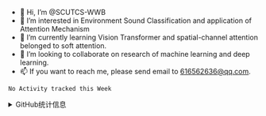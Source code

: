 - 👋 Hi, I’m @SCUTCS-WWB
- 👀 I’m interested in Environment Sound Classification and application of Attention Mechanism
- 🌱 I’m currently learning Vision Transformer and spatial-channel attention belonged to soft attention.
- 💞️ I’m looking to collaborate on research of machine learning and deep learning.
- 📫 If you want to reach me, please send email to 616562636@qq.com.

<!--START_SECTION:waka-->
```text
No Activity tracked this Week
```
<!--END_SECTION:waka-->

<details>
<summary>GitHub统计信息</summary>

<!---
SCUTCS-WWB/SCUTCS-WWB is a ✨ special ✨ repository because its `README.md` (this file) appears on your GitHub profile.
You can click the Preview link to take a look at your changes.
--->
[![Anurag's GitHub stats](https://github-readme-stats.vercel.app/api?username=SCUTCS-WWB&show_icons=true&icon_color=ffffff&text_color=ffffff&title_color=ffffff&bg_color==0,e66345,904e95)](https://github.com/anuraghazra/github-readme-stats)

<br/>

[![Top Langs](https://github-readme-stats.vercel.app/api/top-langs/?username=SCUTCS-WWB&)](https://github.com/anuraghazra/github-readme-stats)

</details>
